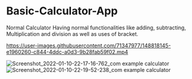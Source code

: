 # Basic-Calculator-App
Normal Calculator Having normal functionalities like adding, subtracting, Multiplication and division as well as uses of bracket.


https://user-images.githubusercontent.com/71347977/148818145-e1960260-c844-4ddc-a0d3-9b28fab59f02.mp4

![Screenshot_2022-01-10-22-17-16-762_com example calculator](https://user-images.githubusercontent.com/71347977/148818247-edafdf84-56e2-4983-8f9b-590c10035f78.jpg)
![Screenshot_2022-01-10-22-19-52-238_com example calculator](https://user-images.githubusercontent.com/71347977/148818255-7a8a4082-6380-45fc-a464-590af46aca7c.jpg)
